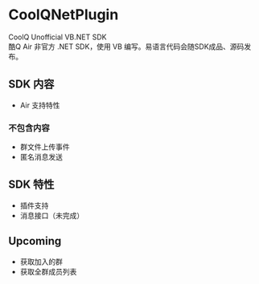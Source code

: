# CoolQNetPlugin
CoolQ Unofficial VB.NET SDK<br>
酷Q Air 非官方 .NET SDK，使用 VB 编写。易语言代码会随SDK成品、源码发布。
## SDK 内容
* Air 支持特性
### 不包含内容
* 群文件上传事件
* 匿名消息发送

## SDK 特性
* 插件支持
* 消息接口（未完成）

## Upcoming
* 获取加入的群
* 获取全群成员列表
